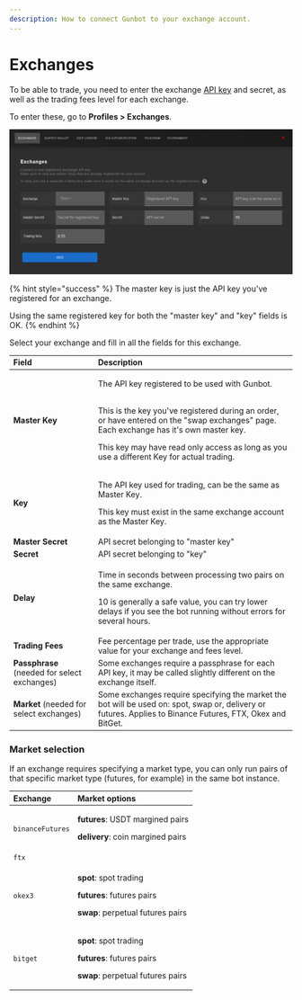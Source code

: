 ```yaml
---
description: How to connect Gunbot to your exchange account.
---
```


# Exchanges

To be able to trade, you need to enter the exchange [API key](../../about/supported-exchanges/creating-api-keys.md) and secret, as well as the trading fees level for each exchange.

To enter these, go to **Profiles &gt; Exchanges**.

![](../../.gitbook/assets/image%20%28122%29.png)

{% hint style="success" %}
The master key is just the API key you've registered for an exchange.

Using the same registered key for both the "master key" and "key" fields is OK.
{% endhint %}

Select your exchange and fill in all the fields for this exchange.

<table>
  <thead>
    <tr>
      <th style="text-align:left">Field</th>
      <th style="text-align:left">Description</th>
    </tr>
  </thead>
  <tbody>
    <tr>
      <td style="text-align:left"><b>Master Key</b>
      </td>
      <td style="text-align:left">
        <p>The API key registered to be used with Gunbot.</p>
        <p>
          <br />This is the key you&apos;ve registered during an order, or have entered
          on the &quot;swap exchanges&quot; page. Each exchange has it&apos;s own
          master key.
          <br />
        </p>
        <p>This key may have read only access as long as you use a different Key
          for actual trading.</p>
      </td>
    </tr>
    <tr>
      <td style="text-align:left"><b>Key</b>
      </td>
      <td style="text-align:left">
        <p>The API key used for trading, can be the same as Master Key.</p>
        <p>This key must exist in the same exchange account as the Master Key.</p>
      </td>
    </tr>
    <tr>
      <td style="text-align:left"><b>Master Secret</b>
      </td>
      <td style="text-align:left">API secret belonging to &quot;master key&quot;</td>
    </tr>
    <tr>
      <td style="text-align:left"><b>Secret</b>
      </td>
      <td style="text-align:left">API secret belonging to &quot;key&quot;</td>
    </tr>
    <tr>
      <td style="text-align:left"><b>Delay</b>
      </td>
      <td style="text-align:left">
        <p>Time in seconds between processing two pairs on the same exchange.</p>
        <p>10 is generally a safe value, you can try lower delays if you see the
          bot running without errors for several hours.</p>
      </td>
    </tr>
    <tr>
      <td style="text-align:left"><b>Trading Fees</b>
      </td>
      <td style="text-align:left">Fee percentage per trade, use the appropriate value for your exchange
        and fees level.</td>
    </tr>
    <tr>
      <td style="text-align:left"><b>Passphrase</b> (needed for select exchanges)</td>
      <td style="text-align:left">Some exchanges require a passphrase for each API key, it may be called
        slightly different on the exchange itself.</td>
    </tr>
    <tr>
      <td style="text-align:left"><b>Market</b> (needed for select exchanges)</td>
      <td style="text-align:left">Some exchanges require specifying the market the bot will be used on:
        spot, swap or, delivery or futures. Applies to Binance Futures, FTX, Okex
        and BitGet.</td>
    </tr>
  </tbody>
</table>

### 

### Market selection

If an exchange requires specifying a market type, you can only run pairs of that specific market type \(futures, for example\) in the same bot instance.

<table>
  <thead>
    <tr>
      <th style="text-align:left">Exchange</th>
      <th style="text-align:left">Market options</th>
    </tr>
  </thead>
  <tbody>
    <tr>
      <td style="text-align:left"><code>binanceFutures</code>
      </td>
      <td style="text-align:left">
        <p><b>futures</b>: USDT margined pairs</p>
        <p><b>delivery</b>: coin margined pairs</p>
      </td>
    </tr>
    <tr>
      <td style="text-align:left"><code>ftx</code>
      </td>
      <td style="text-align:left"></td>
    </tr>
    <tr>
      <td style="text-align:left"><code>okex3</code>
      </td>
      <td style="text-align:left">
        <p><b>spot</b>: spot trading</p>
        <p><b>futures</b>: futures pairs</p>
        <p><b>swap</b>: perpetual futures pairs</p>
      </td>
    </tr>
    <tr>
      <td style="text-align:left"><code>bitget</code>
      </td>
      <td style="text-align:left">
        <p><b>spot</b>: spot trading</p>
        <p><b>futures</b>: futures pairs</p>
        <p><b>swap</b>: perpetual futures pairs</p>
      </td>
    </tr>
  </tbody>
</table>

